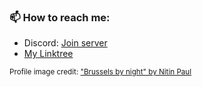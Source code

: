 ### 📫 How to reach me:
* Discord: [Join server](https://discord.gg/jchFsrzxtE)
* [My Linktree](https://linktr.ee/emka877)

<small>Profile image credit: ["Brussels by night" by Nitin Paul](https://www.flickr.com/photos/nitin_paul/31568673675)</small>

<!-- I 👀 U -->
